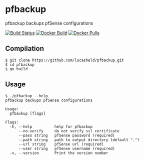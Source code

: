 pfbackup
========

pfbackup backups pfSense configurations

[![Build Status](https://travis-ci.org/lucasheld/pfbackup.svg?branch=master)](https://travis-ci.org/lucasheld/pfbackup)
[![Docker Build](https://img.shields.io/docker/build/lucasheld/pfbackup.svg)](https://hub.docker.com/r/lucasheld/pfbackup)
[![Docker Pulls](https://img.shields.io/docker/pulls/lucasheld/pfbackup.svg)](https://hub.docker.com/r/lucasheld/pfbackup)

## Compilation
```console
$ git clone https://github.com/lucasheld/pfbackup.git
$ cd pfbackup
$ go build
```

## Usage
```console
$ ./pfbackup --help
pfbackup backups pfSense configurations

Usage:
  pfbackup [flags]

Flags:
  -h, --help          help for pfbackup
      --no-verify     do not verify ssl certificate
      --pass string   pfSense password (required)
      --path string   path to output directory (default ".")
      --url string    pfSense url (required)
      --user string   pfSense username (required)
  -v, --version       Print the version number
```

